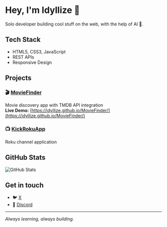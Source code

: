 # Hey, I'm **Idyllize** 👋

Solo developer building cool stuff on the web, with the help of AI 👀.

## Tech Stack
- HTML5, CSS3, JavaScript
- REST APIs
- Responsive Design

## Projects

### 🎬 [MovieFinder](https://github.com/idyllize/MovieFinder)
Movie discovery app with TMDB API integration  
**Live Demo:** [https://idyllize.github.io/MovieFinder/](https://idyllize.github.io/MovieFinder/)

### 📺 [KickRokuApp](https://github.com/idyllize/KickRokuApp)
Roku channel application

## GitHub Stats
![GitHub Stats](https://github-readme-stats.vercel.app/api?username=idyllize&show_icons=true&theme=dark)

## Get in touch
- 🐦 [X](https://twitter.com/selfatonements)
- 💼 [Discord](https://discord.com/users/507693986081931274)

---
*Always learning, always building.*


